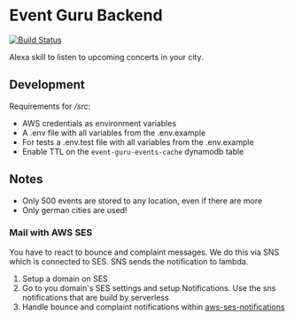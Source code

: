# Event Guru Backend

[![Build Status](https://semaphoreci.com/api/v1/projects/0c730be4-c759-40da-a795-105e61ed54af/1444297/shields_badge.svg)](https://semaphoreci.com/codecrafters/alexa-skill-event-guru)

Alexa skill to listen to upcoming concerts in your city.

## Development

Requirements for _/src_:
- AWS credentials as environment variables
- A .env file with all variables from the .env.example
- For tests a .env.test file with all variables from the .env.example
- Enable TTL on the `event-guru-events-cache` dynamodb table

## Notes

- Only 500 events are stored to any location, even if there are more
- Only german cities are used!

### Mail with AWS SES

You have to react to bounce and complaint messages. We do this via SNS which is connected to
SES. SNS sends the notification to lambda.

1. Setup a domain on SES
2. Go to you domain's SES settings and setup Notifications. Use the sns notifications
that are build by serverless
3. Handle bounce and complaint notifications within [aws-ses-notifications](src/mail/aws-ses-notifications.js)
